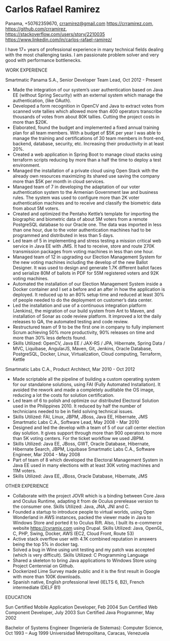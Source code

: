 # Carlos Rafael Ramirez

Panama, +50762359670, crramirez@gmail.com
https://crramirez.com, https://github.com/crramirez, https://stackoverflow.com/users/story/2210035 
https://www.linkedin.com/in/carlos-rafael-ramirez/  



I have 17+ years of professional experience in many technical fields dealing with the most challenging tasks. I am passionate problem solver and very good with performance bottlenecks.

WORK EXPERIENCE

Smartmatic Panama S.A., Senior Developer Team Lead, Oct 2012 - Present
* Made the integration of our system’s user authentication based on Java EE (without Spring Security) with an external system which manage the authentication, (like OAuth). 
* Developed a form recognition in OpenCV and Java to extract votes from scanned vote tallies which allowed more than 400 operators transcribe thousands of votes from about 80K tallies. Cutting the project costs in more than $20K.
* Elaborated, found the budget and implemented a fixed annual training plan for all team members. With a budget of $5K per year I was able to manage the training and certifications of 30 team members in front-end, backend, database, security, etc. Increasing their productivity in at least 20%.
* Created a web application in Spring Boot to manage cloud stacks using terraform scripts reducing by more than a half the time to deploy a test environment.
* Managed the installation of a private cloud using Open Stack with the already own resources maximizing its shared use saving the company more than $5K per month in cloud services.
* Managed team of 7 in developing the adaptation of our voter authentication system to the Armenian Government law and business rules. The system was used to configure more than 2K voter authentication machines and to receive and classify the biometric data from about 5M voters.
* Created and optimized the Pentaho Kettle’s template for importing the biographic and biometric data of about 5M voters from a remote PostgreSQL database to our Oracle one. The data was imported in less than one hour, due to the voter authentication machines had to be programmed and distributed in less than 5 days.
* Led team of 5 in implementing and stress testing a mission critical web service in Java EE with JMS. It had to receive, store and route 270K transmission packages from voting machines in less than one hour.
* Managed team of 12 in upgrading our Election Management System for the new voting machines including the develop of the new Ballot Designer. It was used to design and generate 1.7K different ballot faces and serialize 80M of ballots in PDF for 55M registered voters and 92K voting machines.
* Automated the installation of our Election Management System inside a Docker container and I set a before and an after in how the application is deployed. It reduced up to an 80% setup time and reduced at least 30% of people needed to do the deployment on customer’s data center.
* Led the installation and use of a continuous integration platform (Jenkins), the migration of our build system from Ant to Maven, and installation of Sonar as code review platform. It improved a lot the daily releases to QA, the automated testing and code review.
* Restructured team of 9 to be the first one in company to fully implement Scrum achieving 50% more productivity, 90% releases on time and more than 30% less defects found. 
* Skills Utilized: OpenCV, Java EE / JAX-RS / JPA, Hibernate, Spring Data / MVC, Liquibase, AngularJS, Maven, Git, Jenkins, Oracle Database, PostgreSQL, Docker, Linux, Virtualization, Cloud computing, Terraform, Kettle

Smartmatic Labs C.A., Product Architect, Mar 2010 - Oct 2012
* Made scriptable all the pipeline of building a custom operating system for our standalone solutions, using FAI (Fully Automated Installation). It avoided the rework and made a completely auditable the OS image, reducing a lot the costs for solution certification.
* Led team of 6 to polish and optimize our distributed Electoral Solution used in the Philippines 2010. It reduced by half the number of technicians needed to be in field solving technical issues. 
* Skills Utilized: FAI, Linux, JBPM, JBoss, Java EE, Hibernate, JMS
Smartmatic Labs C.A., Software Lead, May 2008 - Mar 2010
* Designed and led the develop with a team of 5 of our call center election day solution. It gives support through more than 900 operators to more than 5K voting centers. For the ticket workflow we used JBPM.
* Skills Utilized: Java EE, JBoss, GWT, Oracle Database, Hibernate, Hibernate Search, JBPM, Liquibase
Smartmatic Labs C.A., Software Engineer, Mar 2004 - May 2008
* Part of team of 8 which developed the Electoral Management System in Java EE used in many elections with at least 30K voting machines and 11M voters.
* Skills Utilized: Java EE, JBoss, Oracle Database, Hibernate, JMS

OTHER EXPERIENCE
* Collaborate with the project JOVR which is a binding between Core Java and Oculus Runtime, adapting it from de Oculus prerelease version to the consumer one. Skills Utilized: Java, JNA, JNI and C.
* Founded a startup to introduce people to virtual worlds, using Open Wonderland in AWS instances, packed the viewer made in Java to Windows Store and ported it to Oculus Rift. Also, I built its e-commerce website https://cyramix.com using Drupal. Skills Utilized: Java, OpenGL, C, PHP, Swing, Docker, AWS (EC2, Cloud Front, Route 53)
* Active stack overflow user with 4.1K combined reputation in answers being the top 5% in docker tag.
* Solved a bug in Wine using unit testing and my patch was accepted (which is very difficult). Skills Utilized: C Programming Language
* Shared a skeleton to bring Java applications to Windows Store using Project Centennial on Github.
* Dockerized Lime Survey made public and it is the first result in Google with more than 100K downloads.
* Spanish native, English professional level (IELTS 6, B2), French intermediate (DELF B1)


EDUCATION 

Sun Certified Mobile Application Developer, Feb 2004
Sun Certified Web Component Developer, July 2003
Sun Certified Java Programmer, May 2002

Bachelor of Systems Engineer (Ingeniería de Sistemas): Computer Science, Oct 1993 – Aug 1999
Universidad Metropolitana, Caracas, Venezuela





